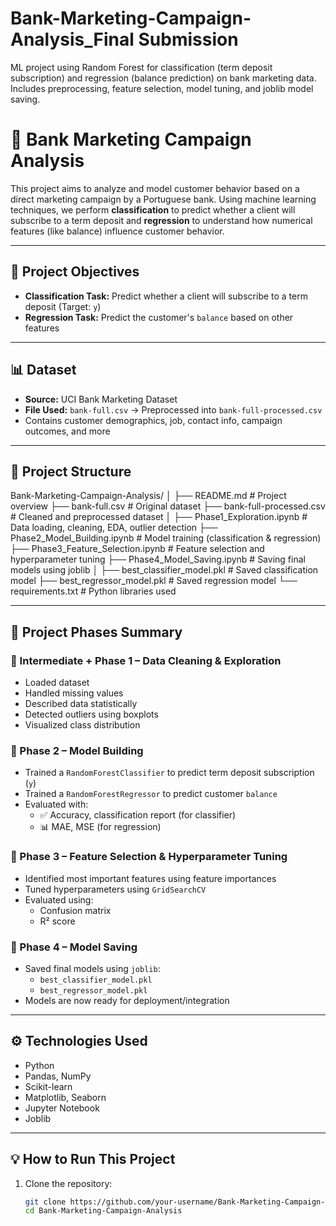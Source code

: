 # Bank-Marketing-Campaign-Analysis_Final Submission
ML project using Random Forest for classification (term deposit subscription) and regression (balance prediction) on bank marketing data. Includes preprocessing, feature selection, model tuning, and joblib model saving.
# 💼 Bank Marketing Campaign Analysis

This project aims to analyze and model customer behavior based on a direct marketing campaign by a Portuguese bank. Using machine learning techniques, we perform **classification** to predict whether a client will subscribe to a term deposit and **regression** to understand how numerical features (like balance) influence customer behavior.

---

## 🎯 Project Objectives

- **Classification Task:** Predict whether a client will subscribe to a term deposit (Target: `y`)
- **Regression Task:** Predict the customer's `balance` based on other features

---

## 📊 Dataset

- **Source:** UCI Bank Marketing Dataset
- **File Used:** `bank-full.csv` → Preprocessed into `bank-full-processed.csv`
- Contains customer demographics, job, contact info, campaign outcomes, and more

---

## 🧱 Project Structure
Bank-Marketing-Campaign-Analysis/ │ ├── README.md # Project overview ├── bank-full.csv # Original dataset ├── bank-full-processed.csv # Cleaned and preprocessed dataset │ ├── Phase1_Exploration.ipynb # Data loading, cleaning, EDA, outlier detection ├── Phase2_Model_Building.ipynb # Model training (classification & regression) ├── Phase3_Feature_Selection.ipynb # Feature selection and hyperparameter tuning ├── Phase4_Model_Saving.ipynb # Saving final models using joblib │ ├── best_classifier_model.pkl # Saved classification model ├── best_regressor_model.pkl # Saved regression model └── requirements.txt # Python libraries used


---

## 🔬 Project Phases Summary

### 📍 Intermediate + Phase 1 – Data Cleaning & Exploration
- Loaded dataset
- Handled missing values
- Described data statistically
- Detected outliers using boxplots
- Visualized class distribution

### 📍 Phase 2 – Model Building
- Trained a `RandomForestClassifier` to predict term deposit subscription (`y`)
- Trained a `RandomForestRegressor` to predict customer `balance`
- Evaluated with:
  - ✅ Accuracy, classification report (for classifier)
  - 📊 MAE, MSE (for regression)

### 📍 Phase 3 – Feature Selection & Hyperparameter Tuning
- Identified most important features using feature importances
- Tuned hyperparameters using `GridSearchCV`
- Evaluated using:
  - Confusion matrix
  - R² score

### 📍 Phase 4 – Model Saving
- Saved final models using `joblib`:
  - `best_classifier_model.pkl`
  - `best_regressor_model.pkl`
- Models are now ready for deployment/integration

---

## ⚙️ Technologies Used

- Python
- Pandas, NumPy
- Scikit-learn
- Matplotlib, Seaborn
- Jupyter Notebook
- Joblib

---

## 💡 How to Run This Project

1. Clone the repository:
   ```bash
   git clone https://github.com/your-username/Bank-Marketing-Campaign-Analysis.git
   cd Bank-Marketing-Campaign-Analysis



